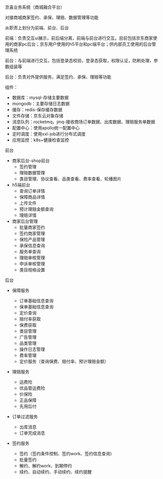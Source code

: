 京喜业务系统（商城融合平台）

对接商城商家签约、承保、理赔、数据管理等功能

从职责上划分为前端、前台、后台

前端：负责交互ui展示，前后端分离，前端与前台进行交互。目前包括京东商家使用的商家pc后台；京东用户使用的h5平台和pc端平台；供内部员工使用的后台管理系统

前台：与前端进行交互。包括登录态校验，登录态获取，权限认证，防刷处理，参数组装等

后台：负责对外提供服务，满足签约、承保、理赔等功能



组件：

- 数据库：mysql-存储主要数据
- mongodb：主要存储日志数据
- 缓存：redis-保存缓存数据
- 文件存储：京东云对象存储
- 消息队列：rocketmq，jmq-接收商场订单数据、出库数据、理赔服务单数据
- 配置中心：使用apollo统一配置中心
- 定时调度：使用xxl-job进行分布式调度
- 应用监控：k8s+健康检查监控



前台

- 商家后台-shop前台
  - 签约管理
  - 理赔数据管理
  - 类目管理、协议查看、品类查看、费率查看、轮播图片
- h5端前台
  - 查询订单详情
  - 保障商品详情
  - 上传文件
  - 预计理赔金额查询
  - 理赔详情
- 商家后台管理
  - 批量商家签约
  - 签约商家管理
  - 保险产品管理
  - 承保信息查询
  - 服务单查询
  - 理赔审核管理
  - 申诉审核管理
  - 类目规格设置

后台

- 保障服务

  - 订单基础信息查询
  - 保单基础信息查询
  - 定价查询
  - 赔付率获取
  - 保费获取
  - 类目管理
  - 广告管理
  - 品类管理
  - 操作日志管理
  - 费率管理
  - 定价服务（查询保费、赔付率、预计理赔金额）

- 理赔服务

  - 运费险
  - 优品管运费险
  - 价保险
  - 正品保障
  - 先用后付

- 订单过滤服务

  - 出库消息
  - 订单完成消息

- 签约服务

  - 签约（签约条件控制、签约work、签约信息查询）
  - 批量签约
  - 解约、解约work、到期停约
  - 续约、自动续约、手动续约、续约提醒

  